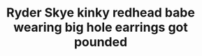 ---
layout: post
title: Ryder Skye kinky redhead babe wearing big hole earrings got pounded
duration: '05:08'
view: 642
rate: 2
video: 'http://fantasti.cc/embed/581717/'
category: 
 - brunette
 - busty
 - curvy
 - gorgeous
 - rough
 - stunning
tags: 
 - big-black-cock
priority: 0.9
changefreq: daily
---